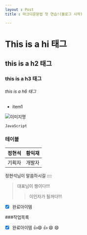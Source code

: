 ```yaml
---
layout : Post
title : 마크다운문법 첫 연습!(블로그 시작)

---
```

# This is a hi 태그
## this is a h2 태그
### this is a h3 태그
###### this is a h6 태그

- item1

![이미지명](/images/2018_04_12_01.jpg)

```
JavaScript
```

### 테이블
|정현석 | 황익재|
|------|-------|
|기획자|개발자|

정현석님이 말씀하시길 ::::
> 대표님이 짱이다!!!
>> 이인자가 될꺼다!!!

- [x] 완료아이템



###작업목록
- [x] 완료아이템
:+1::smile:
:+1: :smile:
:smile:
